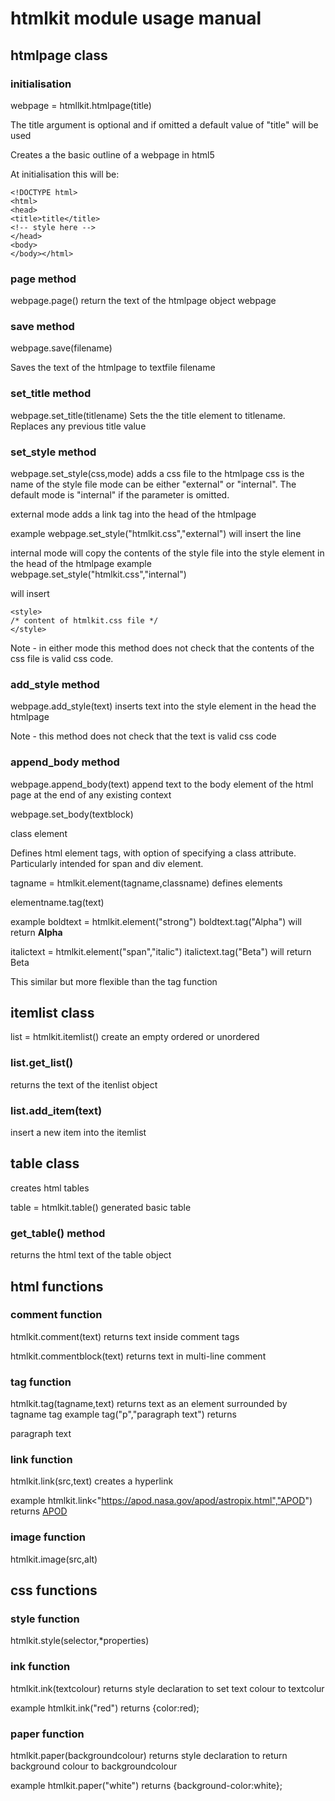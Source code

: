 # htmlkit module usage manual




## htmlpage class

### initialisation
webpage = htmllkit.htmlpage(title)

The title argument is optional and if omitted a default value of "title" will be used

Creates a the basic outline of a webpage in html5

At initialisation this will be:
```
<!DOCTYPE html>
<html>
<head>
<title>title</title>
<!-- style here -->
</head>
<body>
</body></html>
```

### page method
webpage.page()
return the text of the htmlpage object webpage

### save method
webpage.save(filename)

Saves the text of the htmlpage to textfile filename

### set_title method
webpage.set_title(titlename)
Sets the the title element to titlename. Replaces any previous title value


### set_style method
webpage.set_style(css,mode)
adds a css file to the htmlpage
css is the name of the style file
mode can be either "external" or "internal". The default mode is "internal" if the parameter is omitted.

external mode adds a link tag into the head of the htmlpage

example
webpage.set_style("htmlkit.css","external")
will insert the line 
<link rel="stylesheet" href="htmlkit.css">

internal mode will copy the contents of the style file into the style element in the head of the htmlpage
example
webpage.set_style("htmlkit.css","internal")

will insert
```
<style>
/* content of htmlkit.css file */
</style>
```
Note - in either mode this method does not check that the contents of the css file is valid css code.

### add_style method
webpage.add_style(text)
inserts text into the style element in the head the htmlpage

Note - this method does not check that the text is valid css code


### append_body method
webpage.append_body(text)
append text to the body element of the html page at the end of any existing context

webpage.set_body(textblock)


class element

Defines html element tags, with option of specifying a class attribute. Particularly intended for span and div element. 

tagname = htmlkit.element(tagname,classname)
defines elements 

elementname.tag(text)

example
boldtext = htmlkit.element("strong")
boldtext.tag("Alpha")
will return
<strong>Alpha</strong>

italictext = htmlkit.element("span","italic")
italictext.tag("Beta")
will return
<span class="italic">Beta</span>

This similar but more flexible than the tag function






## itemlist class

list = htmlkit.itemlist()
create an empty ordered or unordered 

### list.get_list()
returns the text of the itenlist object

### list.add_item(text)
insert a new item into the itemlist

## table class 
creates html tables

table = htmlkit.table()
generated basic table

### get_table() method
returns the html text of the table object



## html functions

### comment function
htmlkit.comment(text)
returns text inside comment tags



htmlkit.commentblock(text)
returns text in multi-line comment

### tag function
htmlkit.tag(tagname,text)
returns text as an element surrounded by tagname tag
example
tag("p","paragraph text")
returns
<p>paragraph text</p>


### link function
htmlkit.link(src,text)
creates a hyperlink

example
htmlkit.link<"https://apod.nasa.gov/apod/astropix.html","APOD")
returns
<a href="https://apod.nasa.gov/apod/astropix.html">APOD</a>

### image function
htmlkit.image(src,alt)

## css functions

### style function
htmlkit.style(selector,*properties)

### ink function
htmlkit.ink(textcolour)
returns style declaration to set text colour to textcolur

example
htmlkit.ink("red")
returns
{color:red);

### paper function
htmlkit.paper(backgroundcolour)
returns style declaration to return background colour to backgroundcolour

example
htmlkit.paper("white")
returns
{background-color:white};
 
 